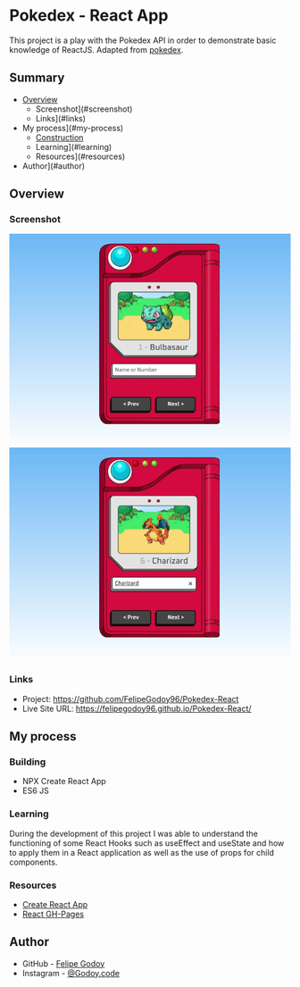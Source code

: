 # Pokedex - React App


This project is a play with the Pokedex API in order to demonstrate basic knowledge of ReactJS.
Adapted from [pokedex](https://github.com/manualdodev/pokedex).


## Summary


- [Overview](#overview)
  - Screenshot](#screenshot)
  - Links](#links)
- My process](#my-process)
  - [Construction](#construction)
  - Learning](#learning)
  - Resources](#resources)
- Author](#author)


## Overview


### Screenshot


![](./screenshot.jpg)
![](./screenshot2.jpg)


### Links


- Project: https://github.com/FelipeGodoy96/Pokedex-React
- Live Site URL: https://felipegodoy96.github.io/Pokedex-React/


## My process


### Building


- NPX Create React App
- ES6 JS


### Learning


During the development of this project I was able to understand the functioning of some React Hooks such as useEffect and useState and how to apply them in a React application as well as the use of props for child components.




### Resources


- [Create React App](https://github.com/facebook/create-react-app)
- [React GH-Pages](https://github.com/gitname/react-gh-pages)


## Author


- GitHub - [Felipe Godoy](https://github.com/FelipeGodoy96)
- Instagram - [@Godoy.code](https://www.instagram.com/godoy.code/)
